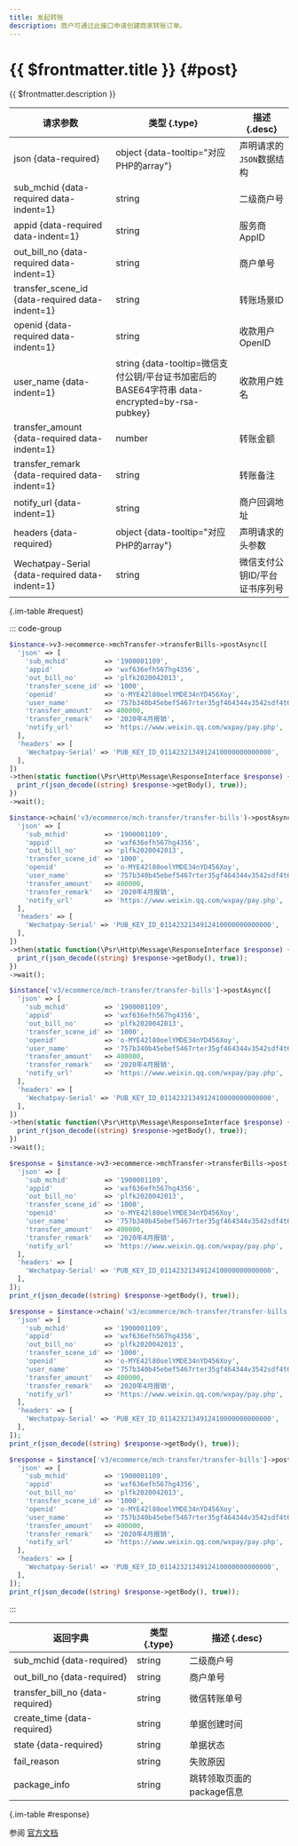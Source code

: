 ```yaml
---
title: 发起转账
description: 商户可通过此接口申请创建商家转账订单。
---
```


# {{ $frontmatter.title }} {#post}

{{ $frontmatter.description }}

| 请求参数 | 类型 {.type} | 描述 {.desc}
| --- | --- | ---
| json {data-required} | object {data-tooltip="对应PHP的array"} | 声明请求的`JSON`数据结构
| sub_mchid {data-required data-indent=1} | string | 二级商户号
| appid {data-required data-indent=1} | string | 服务商AppID
| out_bill_no {data-required data-indent=1} | string | 商户单号
| transfer_scene_id {data-required data-indent=1} | string | 转账场景ID
| openid {data-required data-indent=1} | string | 收款用户OpenID
| user_name {data-indent=1} | string {data-tooltip=微信支付公钥/平台证书加密后的BASE64字符串 data-encrypted=by-rsa-pubkey} | 收款用户姓名
| transfer_amount {data-required data-indent=1} | number | 转账金额
| transfer_remark {data-required data-indent=1} | string | 转账备注
| notify_url {data-indent=1} | string | 商户回调地址
| headers {data-required} | object {data-tooltip="对应PHP的array"} | 声明请求的头参数
| Wechatpay-Serial {data-required data-indent=1} | string | 微信支付公钥ID/平台证书序列号

{.im-table #request}

::: code-group

```php [异步纯链式]
$instance->v3->ecommerce->mchTransfer->transferBills->postAsync([
  'json' => [
    'sub_mchid'         => '1900001109',
    'appid'             => 'wxf636efh567hg4356',
    'out_bill_no'       => 'plfk2020042013',
    'transfer_scene_id' => '1000',
    'openid'            => 'o-MYE42l80oelYMDE34nYD456Xoy',
    'user_name'         => '757b340b45ebef5467rter35gf464344v3542sdf4t6re4tb4f54ty45t4yyry45',
    'transfer_amount'   => 400000,
    'transfer_remark'   => '2020年4月报销',
    'notify_url'        => 'https://www.weixin.qq.com/wxpay/pay.php',
  ],
  'headers' => [
    'Wechatpay-Serial' => 'PUB_KEY_ID_0114232134912410000000000000',
  ],
])
->then(static function(\Psr\Http\Message\ResponseInterface $response) {
  print_r(json_decode((string) $response->getBody(), true));
})
->wait();
```

```php [异步声明式]
$instance->chain('v3/ecommerce/mch-transfer/transfer-bills')->postAsync([
  'json' => [
    'sub_mchid'         => '1900001109',
    'appid'             => 'wxf636efh567hg4356',
    'out_bill_no'       => 'plfk2020042013',
    'transfer_scene_id' => '1000',
    'openid'            => 'o-MYE42l80oelYMDE34nYD456Xoy',
    'user_name'         => '757b340b45ebef5467rter35gf464344v3542sdf4t6re4tb4f54ty45t4yyry45',
    'transfer_amount'   => 400000,
    'transfer_remark'   => '2020年4月报销',
    'notify_url'        => 'https://www.weixin.qq.com/wxpay/pay.php',
  ],
  'headers' => [
    'Wechatpay-Serial' => 'PUB_KEY_ID_0114232134912410000000000000',
  ],
])
->then(static function(\Psr\Http\Message\ResponseInterface $response) {
  print_r(json_decode((string) $response->getBody(), true));
})
->wait();
```

```php [异步属性式]
$instance['v3/ecommerce/mch-transfer/transfer-bills']->postAsync([
  'json' => [
    'sub_mchid'         => '1900001109',
    'appid'             => 'wxf636efh567hg4356',
    'out_bill_no'       => 'plfk2020042013',
    'transfer_scene_id' => '1000',
    'openid'            => 'o-MYE42l80oelYMDE34nYD456Xoy',
    'user_name'         => '757b340b45ebef5467rter35gf464344v3542sdf4t6re4tb4f54ty45t4yyry45',
    'transfer_amount'   => 400000,
    'transfer_remark'   => '2020年4月报销',
    'notify_url'        => 'https://www.weixin.qq.com/wxpay/pay.php',
  ],
  'headers' => [
    'Wechatpay-Serial' => 'PUB_KEY_ID_0114232134912410000000000000',
  ],
])
->then(static function(\Psr\Http\Message\ResponseInterface $response) {
  print_r(json_decode((string) $response->getBody(), true));
})
->wait();
```

```php [同步纯链式]
$response = $instance->v3->ecommerce->mchTransfer->transferBills->post([
  'json' => [
    'sub_mchid'         => '1900001109',
    'appid'             => 'wxf636efh567hg4356',
    'out_bill_no'       => 'plfk2020042013',
    'transfer_scene_id' => '1000',
    'openid'            => 'o-MYE42l80oelYMDE34nYD456Xoy',
    'user_name'         => '757b340b45ebef5467rter35gf464344v3542sdf4t6re4tb4f54ty45t4yyry45',
    'transfer_amount'   => 400000,
    'transfer_remark'   => '2020年4月报销',
    'notify_url'        => 'https://www.weixin.qq.com/wxpay/pay.php',
  ],
  'headers' => [
    'Wechatpay-Serial' => 'PUB_KEY_ID_0114232134912410000000000000',
  ],
]);
print_r(json_decode((string) $response->getBody(), true));
```

```php [同步声明式]
$response = $instance->chain('v3/ecommerce/mch-transfer/transfer-bills')->post([
  'json' => [
    'sub_mchid'         => '1900001109',
    'appid'             => 'wxf636efh567hg4356',
    'out_bill_no'       => 'plfk2020042013',
    'transfer_scene_id' => '1000',
    'openid'            => 'o-MYE42l80oelYMDE34nYD456Xoy',
    'user_name'         => '757b340b45ebef5467rter35gf464344v3542sdf4t6re4tb4f54ty45t4yyry45',
    'transfer_amount'   => 400000,
    'transfer_remark'   => '2020年4月报销',
    'notify_url'        => 'https://www.weixin.qq.com/wxpay/pay.php',
  ],
  'headers' => [
    'Wechatpay-Serial' => 'PUB_KEY_ID_0114232134912410000000000000',
  ],
]);
print_r(json_decode((string) $response->getBody(), true));
```

```php [同步属性式]
$response = $instance['v3/ecommerce/mch-transfer/transfer-bills']->post([
  'json' => [
    'sub_mchid'         => '1900001109',
    'appid'             => 'wxf636efh567hg4356',
    'out_bill_no'       => 'plfk2020042013',
    'transfer_scene_id' => '1000',
    'openid'            => 'o-MYE42l80oelYMDE34nYD456Xoy',
    'user_name'         => '757b340b45ebef5467rter35gf464344v3542sdf4t6re4tb4f54ty45t4yyry45',
    'transfer_amount'   => 400000,
    'transfer_remark'   => '2020年4月报销',
    'notify_url'        => 'https://www.weixin.qq.com/wxpay/pay.php',
  ],
  'headers' => [
    'Wechatpay-Serial' => 'PUB_KEY_ID_0114232134912410000000000000',
  ],
]);
print_r(json_decode((string) $response->getBody(), true));
```

:::

| 返回字典 | 类型 {.type} | 描述 {.desc}
| --- | --- | ---
| sub_mchid {data-required} | string | 二级商户号
| out_bill_no {data-required} | string | 商户单号
| transfer_bill_no {data-required} | string | 微信转账单号
| create_time {data-required} | string | 单据创建时间
| state {data-required} | string | 单据状态
| fail_reason | string | 失败原因
| package_info | string | 跳转领取页面的package信息

{.im-table #response}

参阅 [官方文档](https://pay.weixin.qq.com/docs/partner/apis/platsolution-mch-transfer/transfer-bill/transfer-to-user.html)

